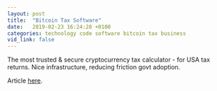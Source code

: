 ```yaml
---
layout: post
title:  "Bitcoin Tax Software"
date:   2019-02-23 16:24:28 +0100
categories: technology code software bitcoin tax business
vid_link: false
---
```


The most trusted & secure cryptocurrency tax calculator - for USA tax returns.   Nice infrastructure, reducing friction govt adoption.

Article [here].

[here]: //www.cointracker.io/